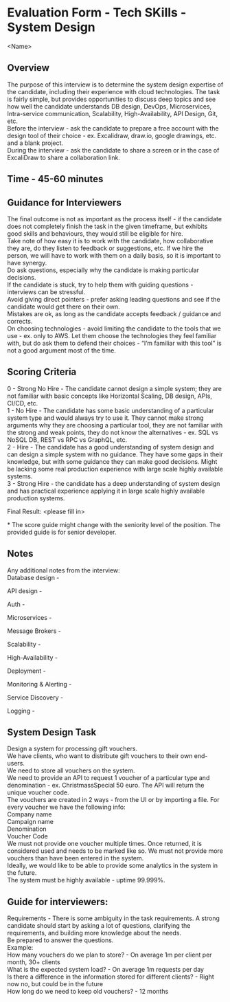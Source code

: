 # Evaluation Form - Tech SKills - System Design
\<Name\>

## Overview
The purpose of this interview is to determine the system design expertise of the candidate, including their experience with cloud technologies. The task is fairly simple, but provides opportunities to discuss deep topics and see how well the candidate understands DB design, DevOps, Microservices, Intra-service communication, Scalability, High-Availability, API Design, Git, etc.  
Before the interview - ask the candidate to prepare a free account with the design tool of their choice - ex. Excalidraw, draw.io, google drawings, etc. and a blank project.  
During the interview - ask the candidate to share a screen or in the case of ExcaliDraw to share a collaboration link.  

## Time - 45-60 minutes


## Guidance for Interviewers
The final outcome is not as important as the process itself - if the candidate does not completely finish the task in the given timeframe, but exhibits good skills and behaviours, they would still be eligible for hire.  
Take note of how easy it is to work with the candidate, how collaborative they are, do they listen to feedback or suggestions, etc. If we hire the person, we will have to work with them on a daily basis, so it is important to have synergy.  
Do ask questions, especially why the candidate is making particular decisions.  
If the candidate is stuck, try to help them with guiding questions - interviews can be stressful.  
Avoid giving direct pointers - prefer asking leading questions and see if the candidate would get there on their own.  
Mistakes are ok, as long as the candidate accepts feedback / guidance and corrects.  
On choosing technologies - avoid limiting the candidate to the tools that we use - ex. only to AWS. Let them choose the technologies they feel familiar with, but do ask them to defend their choices - “I’m familiar with this tool” is not a good argument most of the time.  


## Scoring Criteria
0 - Strong No Hire - The candidate cannot design a simple system; they are not familiar with basic concepts like Horizontal Scaling, DB design, APIs, CI/CD, etc.  
1 - No Hire - The candidate has some basic understanding of a particular system type and would always try to use it. They cannot make strong arguments why they are choosing a particular tool, they are not familiar with the strong and weak points, they do not know the alternatives - ex. SQL vs NoSQL DB, REST vs RPC vs GraphQL, etc.  
2 - Hire - The candidate has a good understanding of system design and can design a simple system with no guidance. They have some gaps in their knowledge, but with some guidance they can make good decisions. Might be lacking some real production experience with large scale highly available systems.  
3 - Strong Hire - the candidate has a deep understanding of system design and has practical experience applying it in large scale highly available production systems.

Final Result: \<please fill in\>

\* The score guide might change with the seniority level of the position. The provided guide is for senior developer.


## Notes
Any additional notes from the interview:  
Database design -  

API design -  

Auth -  

Microservices -  

Message Brokers -  

Scalability -  

High-Availability -  

Deployment -  

Monitoring & Alerting -  

Service Discovery -  

Logging -  

  
## System Design Task
Design a system for processing gift vouchers.  
We have clients, who want to distribute gift vouchers to their own end-users.  
We need to store all vouchers on the system.  
We need to provide an API to request 1 voucher of a particular type and denomination - ex. ChristmassSpecial 50 euro. The API will return the unique voucher code.  
The vouchers are created in 2 ways - from the UI or by importing a file. For every voucher we have the following info:  
Company name  
Campaign name  
Denomination  
Voucher Code  
We must not provide one voucher multiple times. Once returned, it is considered used and needs to be marked like so. We must not provide more vouchers than have been entered in the system.  
Ideally, we would like to be able to provide some analytics in the system in the future.  
The system must be highly available - uptime 99.999%.  
  
  
## Guide for interviewers:
Requirements - There is some ambiguity in the task requirements. A strong candidate should start by asking a lot of questions, clarifying the requirements, and building more knowledge about the needs.  
Be prepared to answer the questions.  
Example:  
How many vouchers do we plan to store? - On average 1m per client per month, 30+ clients  
What is the expected system load? - On average 1m requests per day  
Is there a difference in the information stored for different clients? - Right now no, but could be in the future  
How long do we need to keep old vouchers? - 12 months  
